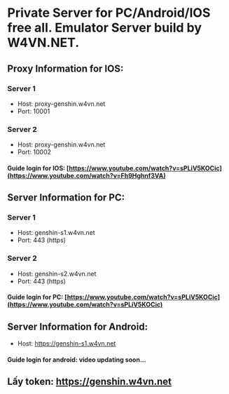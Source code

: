# Private Server for PC/Android/IOS free all. Emulator Server build by W4VN.NET.

## Proxy Information for IOS:
### Server 1
- Host: proxy-genshin.w4vn.net
- Port: 10001
### Server 2
- Host: proxy-genshin.w4vn.net
- Port: 10002

#### Guide login for IOS: [https://www.youtube.com/watch?v=sPLiV5KOCic](https://www.youtube.com/watch?v=Fh9Hghnf3VA)

## Server Information for PC:
### Server 1
- Host: genshin-s1.w4vn.net
- Port: 443 (https)
### Server 2
- Host: genshin-s2.w4vn.net
- Port: 443 (https)

#### Guide login for PC: [https://www.youtube.com/watch?v=sPLiV5KOCic](https://www.youtube.com/watch?v=sPLiV5KOCic)

## Server Information for Android:
- Host: https://genshin-s1.w4vn.net

#### Guide login for android: video updating soon...

## Lấy token: https://genshin.w4vn.net
